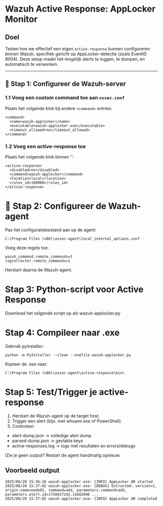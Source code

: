 # Wazuh Active Response: AppLocker Monitor

## Doel

Testen hoe we effectief een eigen `active-response` kunnen configureren binnen Wazuh, specifiek gericht op AppLocker-detectie (zoals EventID 8004). Deze setup maakt het mogelijk alerts te loggen, te dumpen, en automatisch te verwerken.

---

## 🧱 Stap 1: Configureer de Wazuh-server

### 1.1 Voeg een custom command toe aan `ossec.conf`

Plaats het volgende blok bij andere `<command>` entries:

```
<command>
  <name>wazuh-applocker</name>
  <executable>wazuh-applocker.exe</executable>
  <timeout_allowed>no</timeout_allowed>
</command>
```

### 1.2 Voeg een active-response toe

Plaats het volgende blok binnen '<active-response>':

```
<active-response>
  <disabled>no</disabled>
  <command>wazuh-applocker</command>
  <location>local</location>
  <rules_id>100000</rules_id>
</active-response>
```

# 🧩 Stap 2: Configureer de Wazuh-agent

Pas het configuratiebestand aan op de agent:

```
C:\Program Files (x86)\ossec-agent\local_internal_options.conf
```

Voeg deze regels toe:
```
wazuh_command.remote_commands=1
logcollector.remote_commands=1
```

Herstart daarna de Wazuh-agent.

# Stap 3: Python-script voor Active Response

Download het volgende script op als wazuh-applocker.py

# Stap 4: Compileer naar .exe

Gebruik pyinstaller:
```
python -m PyInstaller --clean --onefile wazuh-applocker.py
```
Kopieer de .exe naar:
```
C:\Program Files (x86)\ossec-agent\active-response\bin\
```

# Stap 5: Test/Trigger je active-response

1. Herstart de Wazuh-agent op de target host.
2. Trigger een alert (bijv. met whoami.exe of PowerShell).
3. Controleer:
- alert-dump.json → volledige alert dump
- parsed-dump.json → gevlakte keys
- active-responses.log → logs met resultaten en errors/debugs

!Zie je geen output? Restart de agent handmatig opnieuw.

## Voorbeeld output
```
2025/06/20 15:36:26 wazuh-applocker.exe: [INFO] AppLocker AR started  
2025/06/20 15:37:02 wazuh-applocker.exe: [DEBUG] Extracted: version=1, origin.name=node01, command=add, parameters.command=add, parameters.alert.id=1750427242.11682046 ...
2025/06/20 15:37:02 wazuh-applocker.exe: [INFO] AppLocker AR completed
```

